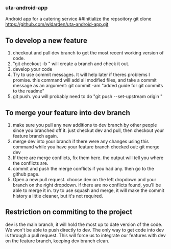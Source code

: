 ### uta-android-app
Android app for a catering service
##Initialize the repsoitory
git clone https://github.com/wldarden/uta-android-app.git
## To develop a new feature
1. checkout and pull dev branch to get the most recent working version of code.
2. "git checkout -b <newBranchName>" will create a branch and check it out.
3. develop your code
4. Try to use commit messages. It will help later if theres problems I promise.
  this command will add all modified files, and take a commit message as an argument:
  git commit -am "added guide for git commits to the readme"
5. git push. you will probably need to do "git push --set-upstream origin <newBranchName>"
## To merge your feature into dev branch
1. make sure you pull any new additions to dev branch by other people since you branched off it. just checkut dev and pull, then checkout your feature branch again.
2. merge dev into your branch if there were any changes using this command while you have your feature branch checked out:
  git merge dev
3. If there are merge conflicts, fix them here. the output will tell you where the conflicts are. 
4. commit and push the merge conflicts if you had any. then go to the github page. 
5. Open a new pull request. choose dev on the left dropdown and your branch on the right dropdown. if there are no conflicts found, you'll be able to merge it in. try to use squash and merge, it will make the commit history a little cleaner, but it's not required.
## Restriction on commiting to the project
dev is the main branch, it will hold the most up to date version of the code. We won't be able to push directly to dev. The only way to get code into dev is through a pull request. This will force us to integrate our features with dev on the feature branch, keeping dev branch clean.

